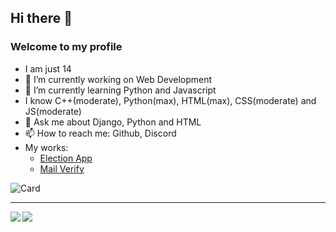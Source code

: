 ## Hi there 👋
### Welcome to my profile

-  I am just 14
- 🔭 I’m currently working on Web Development 
- 🌱 I’m currently learning Python and Javascript
- I know C++(moderate), Python(max), HTML(max), CSS(moderate) and JS(moderate)
- 💬 Ask me about Django, Python and HTML
- 📫 How to reach me: Github, Discord
- My works:
  - [Election App](https://bit.ly/33FCdO2)
  - [Mail Verify](https://bit.ly/321I9zx)


![Card](https://github-readme-stats.vercel.app/api?username=IamEinstein&count_private=true&show_icons=true&hide_border=true&theme=tokyonight)

<hr>

<img align="left" src="https://github-readme-stats.vercel.app/api?username=IamEinstein&count_private=true&show_icons=true&hide_border=true"/>
<img align="left" src="https://github-readme-stats.vercel.app/api/top-langs/?username=IamEinstein&layout=compact&card_width=250&hide_border=true"/>
